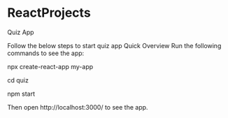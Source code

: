 # ReactProjects
Quiz App 

Follow the below steps to start quiz app
Quick Overview
Run the following commands to see the app:

npx create-react-app my-app

cd quiz

npm start



Then open http://localhost:3000/ to see the app.
